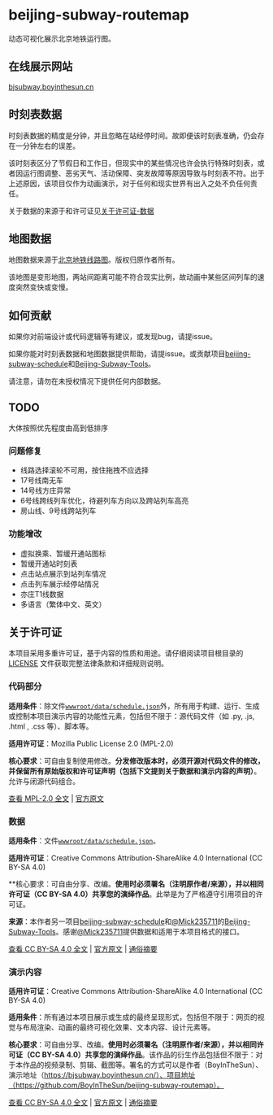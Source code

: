 # beijing-subway-routemap

动态可视化展示北京地铁运行图。

## 在线展示网站

[bjsubway.boyinthesun.cn](https://bjsubway.boyinthesun.cn)

## 时刻表数据

时刻表数据的精度是分钟，并且忽略在站经停时间。故即便该时刻表准确，仍会存在一分钟左右的误差。

该时刻表区分了节假日和工作日，但现实中的某些情况也许会执行特殊时刻表，或者因运行图调整、恶劣天气、活动保障、突发故障等原因导致与时刻表不符。出于上述原因，该项目仅作为动画演示，对于任何和现实世界有出入之处不负任何责任。

关于数据的来源于和许可证见[关于许可证-数据](#数据)

## 地图数据

地图数据来源于[北京地铁线路图](https://map.bjsubway.com/)。版权归原作者所有。

该地图是变形地图，两站间距离可能不符合现实比例，故动画中某些区间列车的速度突然变快或变慢。

## 如何贡献

如果你对前端设计或代码逻辑等有建议，或发现bug，请提issue。

如果你能对时刻表数据和地图数据提供帮助，请提issue。或贡献项目[beijing-subway-schedule](https://github.com/BoyInTheSun/beijing-subway-schedule)和[Beijing-Subway-Tools](https://github.com/Mick235711/Beijing-Subway-Tools)。

请注意，请勿在未授权情况下提供任何内部数据。

## TODO

大体按照优先程度由高到低排序

### 问题修复

+ 线路选择滚轮不可用，按住拖拽不应选择
+ 17号线南无车
+ 14号线方庄异常
+ 6号线跨线列车优化，待避列车方向以及跨站列车高亮
+ 房山线、9号线跨站列车

### 功能增改

+ 虚拟换乘、暂缓开通站图标
+ 暂缓开通站时刻表
+ 点击站点展示到站列车情况
+ 点击列车展示经停站情况
+ 亦庄T1线数据
+ 多语言（繁体中文、英文）

## 关于许可证

本项目采用多重许可证，基于内容的性质和用途。请仔细阅读项目根目录的 [LICENSE](./LICENSE) 文件获取完整法律条款和详细规则说明。

### 代码部分

**适用条件**：除文件[`wwwroot/data/schedule.json`](wwwroot/data/schedule.json)外，所有用于构建、运行、生成或控制本项目演示内容的功能性元素，包括但不限于：源代码文件（如 .py, .js, .html , .css 等）、脚本等。

**适用许可证**：Mozilla Public License 2.0 (MPL-2.0)

**核心要求**：可自由复制使用修改。**分发修改版本时，必须开源对代码文件的修改，并保留所有原始版权和许可证声明（包括下文提到关于数据和演示内容的声明）**。允许与闭源代码组合。

[查看 MPL-2.0 全文](./LICENSE-MPL) | [官方原文](https://www.mozilla.org/en-US/MPL/2.0/)

### 数据

**适用条件**：文件[`wwwroot/data/schedule.json`](wwwroot/data/schedule.json)。

**适用许可证**：Creative Commons Attribution-ShareAlike 4.0 International (CC BY-SA 4.0)

**核心要求：可自由分享、改编。**使用时必须署名（注明原作者/来源），并以相同许可证（CC BY-SA 4.0）共享您的演绎作品**。此举是为了严格遵守引用项目的许可证。

**来源**：本作者另一项目[beijing-subway-schedule](https://github.com/BoyInTheSun/beijing-subway-schedule)和[@Mick235711](https://github.com/Mick235711)的[Beijing-Subway-Tools](https://github.com/Mick235711/Beijing-Subway-Tools)。感谢[@Mick235711](https://github.com/Mick235711)提供数据和适用于本项目格式的接口。

[查看 CC BY-SA 4.0 全文](./LICENSE-CC-BY-SA) | [官方原文](https://creativecommons.org/licenses/by-sa/4.0/legalcode.zh-hans) | [通俗摘要](https://creativecommons.org/licenses/by-sa/4.0/deed.zh-hans)

### 演示内容

**适用许可证**：Creative Commons Attribution-ShareAlike 4.0 International (CC BY-SA 4.0)

**适用条件**：所有通过本项目展示或生成的最终呈现形式，包括但不限于：网页的视觉与布局渲染、动画的最终可视化效果、文本内容、设计元素等。

**核心要求**：可自由分享、改编。**使用时必须署名（注明原作者/来源），并以相同许可证（CC BY-SA 4.0）共享您的演绎作品**。该作品的衍生作品包括但不限于：对于本作品的视频录制、剪辑、截图等。署名的方式可以是作者（BoyInTheSun）、演示地址（https://bjsubway.boyinthesun.cn/）、项目地址（https://github.com/BoyInTheSun/beijing-subway-routemap）。

[查看 CC BY-SA 4.0 全文](./LICENSE-CC-BY-SA) | [官方原文](https://creativecommons.org/licenses/by-sa/4.0/legalcode.zh-hans) | [通俗摘要](https://creativecommons.org/licenses/by-sa/4.0/deed.zh-hans)
